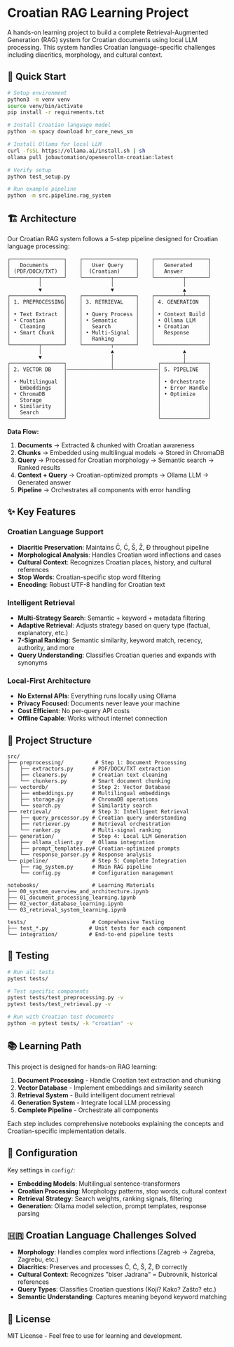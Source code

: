 # Croatian RAG Learning Project

A hands-on learning project to build a complete Retrieval-Augmented Generation (RAG) system for Croatian documents using local LLM processing. This system handles Croatian language-specific challenges including diacritics, morphology, and cultural context.

## 🚀 Quick Start

```bash
# Setup environment
python3 -m venv venv
source venv/bin/activate
pip install -r requirements.txt

# Install Croatian language model
python -m spacy download hr_core_news_sm

# Install Ollama for local LLM
curl -fsSL https://ollama.ai/install.sh | sh
ollama pull jobautomation/openeurollm-croatian:latest

# Verify setup
python test_setup.py

# Run example pipeline
python -m src.pipeline.rag_system
```

## 🏗️ Architecture

Our Croatian RAG system follows a 5-step pipeline designed for Croatian language processing:

```
┌─────────────────┐    ┌─────────────────┐    ┌─────────────────┐
│   Documents     │    │   User Query    │    │   Generated     │
│ (PDF/DOCX/TXT)  │    │  (Croatian)     │    │   Answer        │
└─────────┬───────┘    └─────────┬───────┘    └─────────┬───────┘
          │                      │                      │
          ▼                      ▼                      ▲
┌─────────────────┐    ┌─────────────────┐    ┌─────────┴───────┐
│ 1. PREPROCESSING│    │ 3. RETRIEVAL    │    │ 4. GENERATION   │
│                 │    │                 │    │                 │
│ • Text Extract  │    │ • Query Process │    │ • Context Build │
│ • Croatian      │    │ • Semantic      │    │ • Ollama LLM    │
│   Cleaning      │    │   Search        │    │ • Croatian      │
│ • Smart Chunk   │    │ • Multi-Signal  │    │   Response      │
│                 │    │   Ranking       │    │                 │
└─────────┬───────┘    └─────────┬───────┘    └─────────────────┘
          │                      ▲                      ▲
          ▼                      │                      │
┌─────────────────┐              │              ┌───────┴───────┐
│ 2. VECTOR DB    │──────────────┴──────────────│ 5. PIPELINE   │
│                 │                             │               │
│ • Multilingual  │                             │ • Orchestrate │
│   Embeddings    │                             │ • Error Handle│
│ • ChromaDB      │                             │ • Optimize    │
│   Storage       │                             │               │
│ • Similarity    │                             │               │
│   Search        │                             │               │
└─────────────────┘                             └───────────────┘
```

**Data Flow:**
1. **Documents** → Extracted & chunked with Croatian awareness
2. **Chunks** → Embedded using multilingual models → Stored in ChromaDB
3. **Query** → Processed for Croatian morphology → Semantic search → Ranked results
4. **Context + Query** → Croatian-optimized prompts → Ollama LLM → Generated answer
5. **Pipeline** → Orchestrates all components with error handling

## ✨ Key Features

### Croatian Language Support
- **Diacritic Preservation**: Maintains Č, Ć, Š, Ž, Đ throughout pipeline
- **Morphological Analysis**: Handles Croatian word inflections and cases
- **Cultural Context**: Recognizes Croatian places, history, and cultural references
- **Stop Words**: Croatian-specific stop word filtering
- **Encoding**: Robust UTF-8 handling for Croatian text

### Intelligent Retrieval
- **Multi-Strategy Search**: Semantic + keyword + metadata filtering
- **Adaptive Retrieval**: Adjusts strategy based on query type (factual, explanatory, etc.)
- **7-Signal Ranking**: Semantic similarity, keyword match, recency, authority, and more
- **Query Understanding**: Classifies Croatian queries and expands with synonyms

### Local-First Architecture
- **No External APIs**: Everything runs locally using Ollama
- **Privacy Focused**: Documents never leave your machine
- **Cost Efficient**: No per-query API costs
- **Offline Capable**: Works without internet connection

## 📁 Project Structure

```
src/
├── preprocessing/          # Step 1: Document Processing
│   ├── extractors.py      # PDF/DOCX/TXT extraction
│   ├── cleaners.py        # Croatian text cleaning
│   └── chunkers.py        # Smart document chunking
├── vectordb/              # Step 2: Vector Database
│   ├── embeddings.py      # Multilingual embeddings
│   ├── storage.py         # ChromaDB operations
│   └── search.py          # Similarity search
├── retrieval/             # Step 3: Intelligent Retrieval
│   ├── query_processor.py # Croatian query understanding
│   ├── retriever.py       # Retrieval orchestration
│   └── ranker.py          # Multi-signal ranking
├── generation/            # Step 4: Local LLM Generation
│   ├── ollama_client.py   # Ollama integration
│   ├── prompt_templates.py# Croatian-optimized prompts
│   └── response_parser.py # Response analysis
└── pipeline/              # Step 5: Complete Integration
    ├── rag_system.py      # Main RAG pipeline
    └── config.py          # Configuration management

notebooks/                 # Learning Materials
├── 00_system_overview_and_architecture.ipynb
├── 01_document_processing_learning.ipynb
├── 02_vector_database_learning.ipynb
└── 03_retrieval_system_learning.ipynb

tests/                     # Comprehensive Testing
├── test_*.py             # Unit tests for each component
└── integration/          # End-to-end pipeline tests
```

## 🧪 Testing

```bash
# Run all tests
pytest tests/

# Test specific components
pytest tests/test_preprocessing.py -v
pytest tests/test_retrieval.py -v

# Run with Croatian test documents
python -m pytest tests/ -k "croatian" -v
```

## 📚 Learning Path

This project is designed for hands-on RAG learning:

1. **Document Processing** - Handle Croatian text extraction and chunking
2. **Vector Database** - Implement embeddings and similarity search
3. **Retrieval System** - Build intelligent document retrieval
4. **Generation System** - Integrate local LLM processing
5. **Complete Pipeline** - Orchestrate all components

Each step includes comprehensive notebooks explaining the concepts and Croatian-specific implementation details.

## 🔧 Configuration

Key settings in `config/`:

- **Embedding Models**: Multilingual sentence-transformers
- **Croatian Processing**: Morphology patterns, stop words, cultural context
- **Retrieval Strategy**: Search weights, ranking signals, filtering
- **Generation**: Ollama model selection, prompt templates, response parsing

## 🇭🇷 Croatian Language Challenges Solved

- **Morphology**: Handles complex word inflections (Zagreb → Zagreba, Zagrebu, etc.)
- **Diacritics**: Preserves and processes Č, Ć, Š, Ž, Đ correctly
- **Cultural Context**: Recognizes "biser Jadrana" = Dubrovnik, historical references
- **Query Types**: Classifies Croatian questions (Koji? Kako? Zašto? etc.)
- **Semantic Understanding**: Captures meaning beyond keyword matching

## 📄 License

MIT License - Feel free to use for learning and development.
